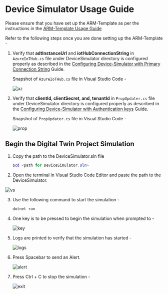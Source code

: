 # Device Simulator Usage Guide

Please ensure that you have set up the ARM-Template as per the instructions in the [ARM-Template Usage Guide](https://github.com/hemantjuyal/DigitalTwin/tree/main/Azure/Factory/ARM-Template#arm-template-usage-guide/ "ARM-Template Usage Guide")

Refer to the following steps once you are done setting up the ARM-Template - 

1. Verify that **adtInstanceUrl** and **iotHubConnectionString** in `AzureIoTHub.cs` file under DeviceSimulator directory is configured properly as described in the [Configuring Device-Simulator with Primary Connection String](https://github.com/hemantjuyal/DigitalTwin/tree/main/Azure/Factory/ARM-Template#configure-the-device-simulator-with-primary-connection-string/ "Configuring Device-Simulator Primary Connection String") Guide.

   Snapshot of `AzureIoTHub.cs` file in Visual Studio Code -

   ![az](https://github.com/hemantjuyal/DigitalTwin/assets/94553271/13fa3992-3196-498f-9080-b9dc9264bc75)

3. Verify that **clientId, clientSecret, and, tenantId** in `PropUpdater.cs` file under DeviceSimulator directory is configured properly as described in the [Configuring Device-Simulator with Authentication keys](https://github.com/hemantjuyal/DigitalTwin/tree/main/Azure/Factory/ARM-Template#configure-the-device-simulator-with-authentication-keys/ "Configuring Device-Simulator with Authentication keys") Guide.

   Snapshot of `PropUpdater.cs` file in Visual Studio Code -

   ![prop](https://github.com/hemantjuyal/DigitalTwin/assets/94553271/2b69c80b-8fb8-4105-8df9-cb97b07002ad)

##  Begin the Digital Twin Project Simulation

1. Copy the path to the DeviceSimulator.sln file
   
   ```powershell
   $cd <path for DeviceSimulator.sln>

2. Open the terminal in Visual Studio Code Editor and paste the path to the DeviceSimulator.

![vs](https://github.com/hemantjuyal/DigitalTwin/assets/94553271/4bf9ac92-bb14-47b5-a2bf-fc89e1bdb55a)
   
3. Use the following command to start the simulation - 

   ```powershell
   dotnet run

4. One key is to be pressed to begin the simulation when prompted to -

   ![key](https://github.com/hemantjuyal/DigitalTwin/assets/94553271/c04e6b5d-791c-4b96-85db-0ad46e874dbe)

5. Logs are printed to verify that the simulation has started -

   ![logs](https://github.com/hemantjuyal/DigitalTwin/assets/94553271/89d5e4c6-aee2-4b9c-b459-54e957fd88cf)

6. Press Spacebar to send an Alert.

   ![alert](https://github.com/hemantjuyal/DigitalTwin/assets/94553271/70580df3-0757-4260-a4cb-5ac59b46ba62)

7. Press Ctrl + C to stop the simulation -

   ![exit](https://github.com/hemantjuyal/DigitalTwin/assets/94553271/c4383191-e376-4301-aae3-f8173cf6340d)

